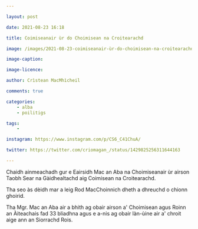 ```yaml
---

layout: post

date: 2021-08-23 16:18

title: Coimiseanair ùr do Choimisean na Croitearachd

image: /images/2021-08-23-coimiseanair-ùr-do-choimisean-na-croitearachd.jpg

image-caption:

image-licence:

author: Crìstean MacMhìcheil

comments: true

categories:
    - alba
    - poilitigs

tags:
    -

instagram: https://www.instagram.com/p/CS6_C41ChuA/

twitter: https://twitter.com/criomagan_/status/1429825256311644163

---
```


Chaidh ainmeachadh gur e Eairsidh Mac an Aba na Choimiseanair ùr airson Taobh Sear na Gàidhealtachd aig Coimisean na Croitearachd.

<!--more-->

Tha seo às dèidh mar a leig Rod MacChoinnich dheth a dhreuchd o chionn ghoirid.

Tha Mgr. Mac an Aba air a bhith ag obair airson a' Choimisean agus Roinn an Àiteachais fad 33 bliadhna agus e a-nis ag obair làn-ùine air a' chroit aige ann an Siorrachd Rois.
